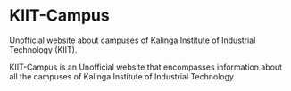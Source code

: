 # KIIT-Campus
Unofficial website about campuses of Kalinga Institute of Industrial Technology  (KIIT).

KIIT-Campus is an Unofficial website that encompasses information about all the campuses of Kalinga Institute of Industrial Technology. 
